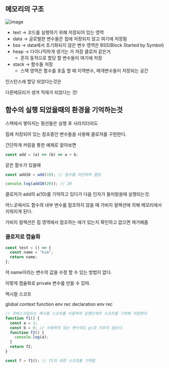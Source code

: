 ## 메모리의 구조

![image](https://media.vlpt.us/images/goserimgoserimgo/post/5e3e1d1f-94d8-4e09-b55f-620ebb00c071/_2020-08-02__10.36.08.png)

- text -> 코드를 실행하기 위해 저장되어 있는 영역
- data -> 글로벌한 변수들은 힙에 저장되지 않고 여기에 저장됨
- bss -> data에서 초기화되지 않은 변수 영역은 BSS(Block Started by Symbol)
- heap -> 다이나믹하게 생기는 거 저장 클로저 같은거
  - 흔히 동적으로 할당 할 변수들이 여기에 저장
- stack -> 함수들 저장
  - 스택 영역은 함수를 호출 할 때 지역변수, 매개변수들이 저장되는 공간

인스턴스에 할당 되었다는것은

다른메모리가 생겨 적재가 되었다는 것!

## 함수의 실행 되었을때의 환경을 기억하는것

스택에서 쌓아지는 펑션들은 실행 후 사라지더라도

힙에 저장되어 있는 참조중인 변수들을 사용해 클로저를 구현한다.

간단하게 커링을 통한 예제로 알아보면

```js
const add = (a) => (b) => a + b;
```

같은 함수가 있을때

```js
const add10 = add(10); // 함수를 리턴하여 할당

console.log(add10(20)); // 20
```

클로저가 add의 a(10)를 기억하고 있다가 다음 인자가 들어왔을때 실행되는것.

어느곳에서도 함수의 내부 변수를 참조하지 않을 때 가비지 컬렉션에 의해 메모리에서 지워지게 된다.

가비지 컬렉션은 힙 영역에서 참조하는 애가 있는지 확인하고 없으면 제거해줌

### 클로저로 캡슐화

```js
const test = () => {
  const name = "kim";
  return name;
};
```

저 name이라는 변수의 값을 수정 할 수 있는 방법이 없다.

이렇게 캡슐화로 private 변수를 만들 수 있따.

렉시컬 스코프

global context
function env rec
declaration env rec

```js
// 자바스크립트는 렉시컬 스코프를 사용하여 실행단계의 스코프를 기억해 저장한다
function f1() {
  const a = 1;
  const b = 0; // 사용하지 않는 변수여도 gc로 지우지 않는다.
  function f2() {
    console.log(a);
  }
  return f2;
}

const f = f1(); // f1의 대한 스코프를 기억함
```
